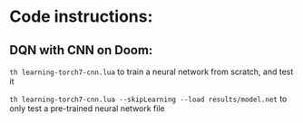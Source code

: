 # Code instructions:

## DQN with CNN on Doom:

`th learning-torch7-cnn.lua` to train a neural network from scratch, and test it

`th learning-torch7-cnn.lua --skipLearning --load results/model.net` to only test a pre-trained neural network file